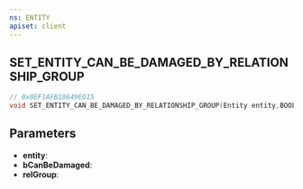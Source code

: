 ```yaml
---
ns: ENTITY
apiset: client
---
```

## SET_ENTITY_CAN_BE_DAMAGED_BY_RELATIONSHIP_GROUP

```c
// 0x0EF1AFB18649E015
void SET_ENTITY_CAN_BE_DAMAGED_BY_RELATIONSHIP_GROUP(Entity entity,BOOL bCanBeDamaged,Hash relGroup);
```


## Parameters
* **entity**:
* **bCanBeDamaged**:
* **relGroup**:



